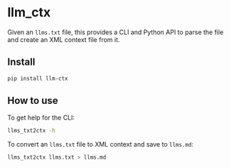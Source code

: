 # llm_ctx


<!-- WARNING: THIS FILE WAS AUTOGENERATED! DO NOT EDIT! -->

Given an `llms.txt` file, this provides a CLI and Python API to parse
the file and create an XML context file from it.

## Install

``` sh
pip install llm-ctx
```

## How to use

To get help for the CLI:

``` sh
llms_txt2ctx -h
```

To convert an `llms.txt` file to XML context and save to `llms.md`:

``` sh
llms_txt2ctx llms.txt > llms.md
```
